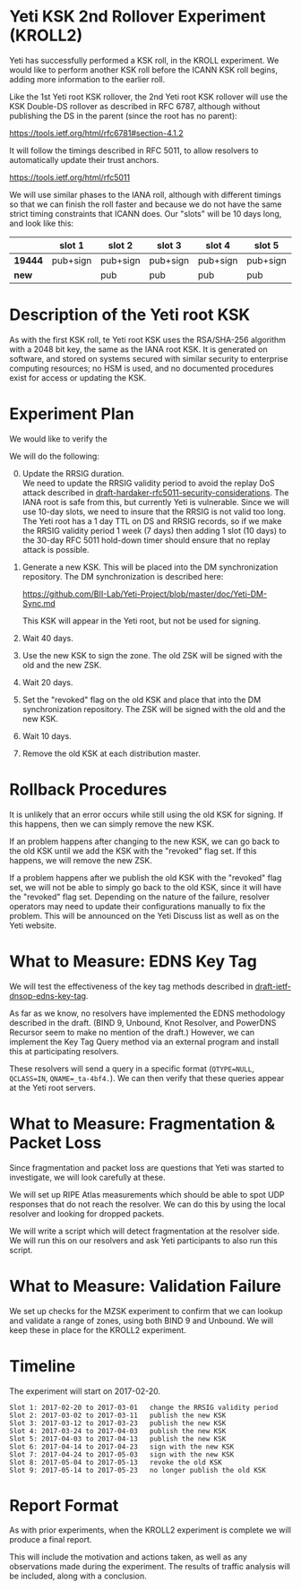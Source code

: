 Yeti KSK 2nd Rollover Experiment (KROLL2)
=========================================
Yeti has successfully performed a KSK roll, in the KROLL experiment.
We would like to perform another KSK roll before the ICANN KSK roll
begins, adding more information to the earlier roll.

Like the 1st Yeti root KSK rollover, the 2nd Yeti root KSK rollover
will use the KSK Double-DS rollover as described in RFC 6787, although
without publishing the DS in the parent (since the root has no parent):

https://tools.ietf.org/html/rfc6781#section-4.1.2

It will follow the timings described in RFC 5011, to allow resolvers
to automatically update their trust anchors.

https://tools.ietf.org/html/rfc5011

We will use similar phases to the IANA roll, although with different
timings so that we can finish the roll faster and because we do not
have the same strict timing constraints that ICANN does. Our "slots"
will be 10 days long, and look like this:

|           |  slot 1  |  slot 2  |  slot 3  |  slot 4  |  slot 5  |  slot 6  |  slot 7  |  slot 8  |  slot 9  |
|-----------|----------|----------|----------|----------|----------|----------|----------|----------|----------|
| **19444** | pub+sign | pub+sign | pub+sign | pub+sign | pub+sign |   pub    |   pub    | revoke   |          |
|  **new**  |          |   pub    |   pub    |   pub    |   pub    | pub+sign | pub+sign | pub+sign | pub+sign |



Description of the Yeti root KSK 
================================
As with the first KSK roll, te Yeti root KSK uses the RSA/SHA-256
algorithm with a 2048 bit key, the same as the IANA root KSK. It is
generated on software, and stored on systems secured with similar
security to enterprise computing resources; no HSM is used, and no
documented procedures exist for access or updating the KSK.


Experiment Plan
===============

We would like to verify the 

We will do the following:

0. Update the RRSIG duration.   
   We need to update the RRSIG validity period to avoid the replay DoS
   attack described in
   [draft-hardaker-rfc5011-security-considerations]([https://datatracker.ietf.org/doc/draft-hardaker-rfc5011-security-considerations/).
   The IANA root is safe from this, but currently Yeti is vulnerable.
   Since we will use 10-day slots, we need to insure that the RRSIG is
   not valid too long. The Yeti root has a 1 day TTL on DS and RRSIG
   records, so if we make the RRSIG validity period 1 week (7 days)
   then adding 1 slot (10 days) to the 30-day RFC 5011 hold-down timer
   should ensure that no replay attack is possible.

1. Generate a new KSK. This will be placed into the DM synchronization
   repository. The DM synchronization is described here:

   https://github.com/BII-Lab/Yeti-Project/blob/master/doc/Yeti-DM-Sync.md

   This KSK will appear in the Yeti root, but not be used for signing.

2. Wait 40 days.

3. Use the new KSK to sign the zone. The old ZSK will be signed with
   the old and the new ZSK.

4. Wait 20 days.

5. Set the "revoked" flag on the old KSK and place that into the DM
   synchronization repository. The ZSK will be signed with the old and
   the new KSK.

6. Wait 10 days.

7. Remove the old KSK at each distribution master.


Rollback Procedures
===================
It is unlikely that an error occurs while still using the old KSK for
signing. If this happens, then we can simply remove the new KSK.

If an problem happens after changing to the new KSK, we can go back to
the old KSK until we add the KSK with the "revoked" flag set. If this
happens, we will remove the new ZSK.

If a problem happens after we publish the old KSK with the "revoked"
flag set, we will not be able to simply go back to the old KSK, since
it will have the "revoked" flag set. Depending on the nature of the
failure, resolver operators may need to update their configurations
manually to fix the problem. This will be announced on the Yeti
Discuss list as well as on the Yeti website.


What to Measure: EDNS Key Tag
=============================
We will test the effectiveness of the key tag methods described in 
[draft-ietf-dnsop-edns-key-tag](https://datatracker.ietf.org/doc/draft-ietf-dnsop-edns-key-tag/).

As far as we know, no resolvers have implemented the EDNS methodology
described in the draft. (BIND 9, Unbound, Knot Resolver, and PowerDNS
Recursor seem to make no mention of the draft.) However, we can
implement the Key Tag Query method via an external program and install
this at participating resolvers.

These resolvers will send a query in a specific format (`QTYPE=NULL`,
`QCLASS=IN`, `QNAME=_ta-4bf4.`). We can then verify that these queries
appear at the Yeti root servers.


What to Measure: Fragmentation & Packet Loss
============================================
Since fragmentation and packet loss are questions that Yeti was
started to investigate, we will look carefully at these.

We will set up RIPE Atlas measurements which should be able to spot
UDP responses that do not reach the resolver. We can do this by
using the local resolver and looking for dropped packets.

We will write a script which will detect fragmentation at the resolver
side. We will run this on our resolvers and ask Yeti participants to
also run this script.


What to Measure: Validation Failure
===================================
We set up checks for the MZSK experiment to confirm that we can lookup
and validate a range of zones, using both BIND 9 and Unbound. We will
keep these in place for the KROLL2 experiment.



Timeline
========
The experiment will start on 2017-02-20.

```
Slot 1: 2017-02-20 to 2017-03-01   change the RRSIG validity period
Slot 2: 2017-03-02 to 2017-03-11   publish the new KSK
Slot 3: 2017-03-12 to 2017-03-23   publish the new KSK
Slot 4: 2017-03-24 to 2017-04-03   publish the new KSK
Slot 5: 2017-04-03 to 2017-04-13   publish the new KSK
Slot 6: 2017-04-14 to 2017-04-23   sign with the new KSK
Slot 7: 2017-04-24 to 2017-05-03   sign with the new KSK
Slot 8: 2017-05-04 to 2017-05-13   revoke the old KSK
Slot 9: 2017-05-14 to 2017-05-23   no longer publish the old KSK
```


Report Format
=============
As with prior experiments, when the KROLL2 experiment is complete we
will produce a final report.

This will include the motivation and actions taken, as well as any
observations made during the experiment. The results of traffic
analysis will be included, along with a conclusion.

